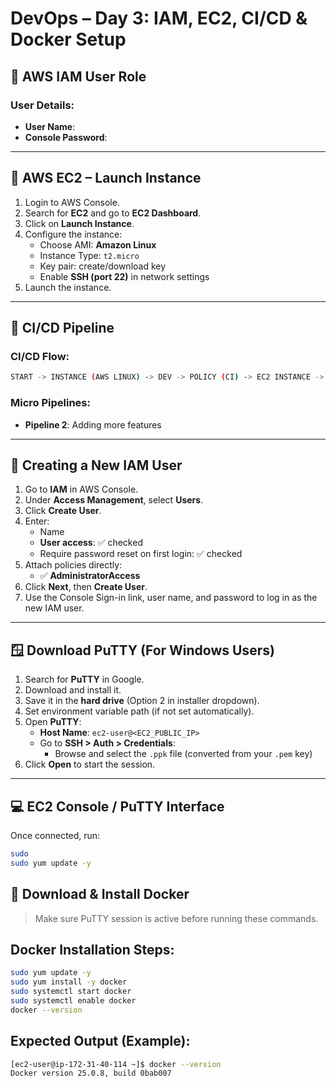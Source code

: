 # DevOps – Day 3: IAM, EC2, CI/CD & Docker Setup

## 🔐 AWS IAM User Role

### User Details:
- **User Name**:  
- **Console Password**:  

---

## 🚀 AWS EC2 – Launch Instance

1. Login to AWS Console.  
2. Search for **EC2** and go to **EC2 Dashboard**.  
3. Click on **Launch Instance**.  
4. Configure the instance:
   - Choose AMI: **Amazon Linux**
   - Instance Type: `t2.micro`
   - Key pair: create/download key
   - Enable **SSH (port 22)** in network settings  
5. Launch the instance.  

---

## 🔁 CI/CD Pipeline

### CI/CD Flow:
```bash
START -> INSTANCE (AWS LINUX) -> DEV -> POLICY (CI) -> EC2 INSTANCE -> Deploying the application -> END
```
### Micro Pipelines:

- **Pipeline 2**: Adding more features

---

## 👤 Creating a New IAM User

1. Go to **IAM** in AWS Console.  
2. Under **Access Management**, select **Users**.  
3. Click **Create User**.  
4. Enter:
   - Name  
   - **User access**: ✅ checked  
   - Require password reset on first login: ✅ checked  
5. Attach policies directly:
   - ✅ **AdministratorAccess**  
6. Click **Next**, then **Create User**.  
7. Use the Console Sign-in link, user name, and password to log in as the new IAM user.

---

## 🪟 Download PuTTY (For Windows Users)

1. Search for **PuTTY** in Google.  
2. Download and install it.  
3. Save it in the **hard drive** (Option 2 in installer dropdown).  
4. Set environment variable path (if not set automatically).  
5. Open **PuTTY**:
   - **Host Name**: `ec2-user@<EC2_PUBLIC_IP>`  
   - Go to **SSH > Auth > Credentials**:
     - Browse and select the `.ppk` file (converted from your `.pem` key)  
6. Click **Open** to start the session.

---

## 💻 EC2 Console / PuTTY Interface

Once connected, run:

```bash
sudo
sudo yum update -y
```

## 🐳 Download & Install Docker
> Make sure PuTTY session is active before running these commands.
## Docker Installation Steps:
```bash
sudo yum update -y
sudo yum install -y docker
sudo systemctl start docker
sudo systemctl enable docker
docker --version
```
## Expected Output (Example):
```bash
[ec2-user@ip-172-31-40-114 ~]$ docker --version
Docker version 25.0.8, build 0bab007
```
